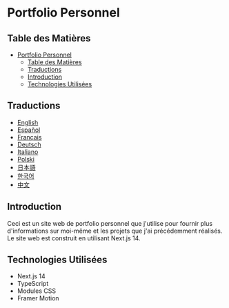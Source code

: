 # Portfolio Personnel

## Table des Matières

- [Portfolio Personnel](#portfolio-personnel)
  - [Table des Matières](#table-des-matières)
  - [Traductions](#traductions)
  - [Introduction](#introduction)
  - [Technologies Utilisées](#technologies-utilisées)

## Traductions

- [English](/README.md)
- [Español](/docs/README.es.md)
- [Français](/docs/README.fr.md)
- [Deutsch](/docs/README.de.md)
- [Italiano](/docs/README.it.md)
- [Polski](/docs/README.pl.md)
- [日本語](/docs/README.ja.md)
- [한국어](/docs/README.ko.md)
- [中文](/docs/README.zh.md)

## Introduction

Ceci est un site web de portfolio personnel que j'utilise pour fournir plus d'informations sur moi-même et les projets que j'ai précédemment réalisés. Le site web est construit en utilisant Next.js 14.

## Technologies Utilisées

- Next.js 14
- TypeScript
- Modules CSS
- Framer Motion
